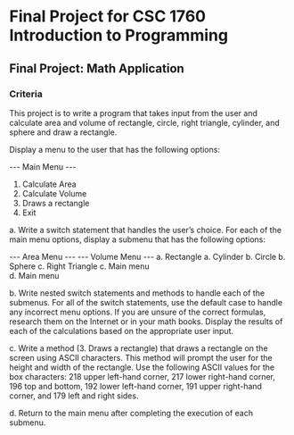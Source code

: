 # Final Project for CSC 1760 Introduction to Programming

## Final Project: Math Application

### Criteria

This project is to write a program that takes input from the user and calculate area and volume of rectangle, 
circle, right triangle, cylinder, and sphere and draw a rectangle.  
 
Display a menu to the user that has the following options:

--- Main Menu --- 
1. Calculate Area 
2. Calculate Volume 
3. Draws a rectangle   
4. Exit 
 
a. Write a switch statement that handles the user’s choice. For each of the main menu options, display a 
submenu that has the following options: 

--- Area Menu ---    			--- Volume Menu --- 
a. Rectangle     				a. Cylinder 
b. Circle     				b. Sphere 
c. Right Triangle     			c. Main menu                                               
d. Main menu 
 
b.  Write  nested  switch  statements  and  methods  to  handle  each  of  the  submenus.  For  all  of  the  switch 
statements,  use  the  default  case  to  handle  any  incorrect  menu  options.  If  you  are  unsure  of  the  correct 
formulas, research them on the Internet or in your math books. Display the results of each of the calculations 
based on the appropriate user input.  
 
c. Write a method (3. Draws a rectangle) that draws a rectangle on the screen using ASCII characters. This 
method will prompt the user for the height and width of the rectangle. Use the following ASCII values for 
the box characters: 218 upper left-hand corner, 217 lower right-hand corner, 196 top and bottom, 192 lower 
left-hand corner, 191 upper right-hand corner, and 179 left and right sides.  
 
d. Return to the main menu after completing the execution of each submenu.
